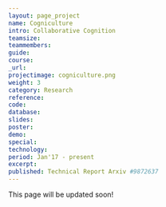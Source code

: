 ```yaml
---
layout: page_project
name: Cogniculture
intro: Collaborative Cognition
teamsize:
teammembers: 
guide:
course:
_url: 
projectimage: cogniculture.png
weight: 3
category: Research
reference:
code:
database: 
slides: 
poster: 
demo: 
special: 
technology:
period: Jan'17 - present
excerpt:
published: Technical Report Arxiv #9872637
---
```

This page will be updated soon!